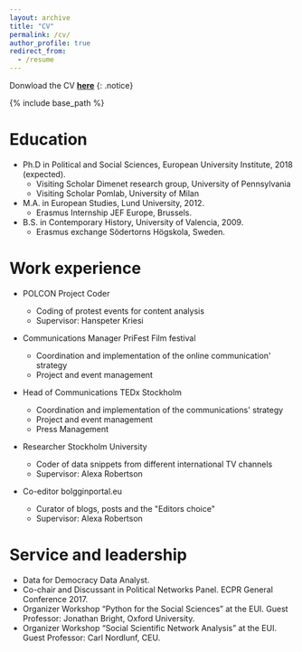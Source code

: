 ```yaml
---
layout: archive
title: "CV"
permalink: /cv/
author_profile: true
redirect_from:
  - /resume
---
```


Donwload the CV **[here](/files/2017.pdf)**
{: .notice}

{% include base_path %}

Education
======
* Ph.D in Political and Social Sciences, European University Institute, 2018 (expected).
	- Visiting Scholar Dimenet research group, University of Pennsylvania
	- Visiting Scholar Pomlab, University of Milan
* M.A. in European Studies, Lund University, 2012.
	- Erasmus Internship JEF Europe, Brussels.
* B.S. in Contemporary History, University of Valencia, 2009.
	- Erasmus exchange Södertorns Högskola, Sweden.
 
  
   
   
Work experience
======
* POLCON Project Coder
  * Coding of protest events for content analysis
  * Supervisor: Hanspeter Kriesi
 
 
* Communications Manager PriFest Film festival
  * Coordination and implementation of the online communication' strategy
  * Project and event management
 
 
* Head of Communications TEDx Stockholm
  * Coordination and implementation of the communications' strategy
  * Project and event management
  * Press Management
 
    
* Researcher Stockholm University
  * Coder of data snippets from different international TV channels
  * Supervisor: Alexa Robertson
 
  
* Co-editor bolgginportal.eu
  * Curator of blogs, posts and the "Editors choice"
  * Supervisor: Alexa Robertson 
 
  
   
  
Service and leadership
======
* Data for Democracy Data Analyst.
* Co-chair and Discussant in Political Networks Panel. ECPR General Conference 2017.
* Organizer Workshop “Python for the Social Sciences” at the EUI. Guest Professor: Jonathan Bright, Oxford University.
* Organizer Workshop “Social Scientific Network Analysis” at the EUI. Guest Professor: Carl Nordlunf, CEU.
